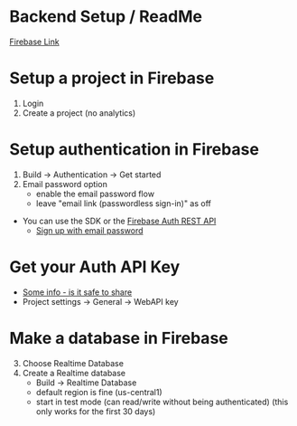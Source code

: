 # Backend Setup / ReadMe

[Firebase Link](https://firebase.google.com)

# Setup a project in Firebase
1. Login
2. Create a project (no analytics)

# Setup authentication in Firebase
1. Build -> Authentication -> Get started
2. Email password option
    * enable the email password flow
    * leave "email link (passwordless sign-in)" as off
* You can use the SDK or the [Firebase Auth REST API](https://firebase.google.com/docs/reference/rest/auth)
    * [Sign up with email password](https://firebase.google.com/docs/reference/rest/auth#section-create-email-password)

# Get your Auth API Key
* [Some info - is it safe to share](https://infosecwriteups.com/is-it-safe-to-expose-your-firebase-api-key-bf2a318c0f29)
* Project settings -> General -> WebAPI key


# Make a database in Firebase
3. Choose Realtime Database
4. Create a Realtime database
    * Build -> Realtime Database
    * default region is fine (us-central1)
    * start in test mode (can read/write without being authenticated) (this only works for the first 30 days)
